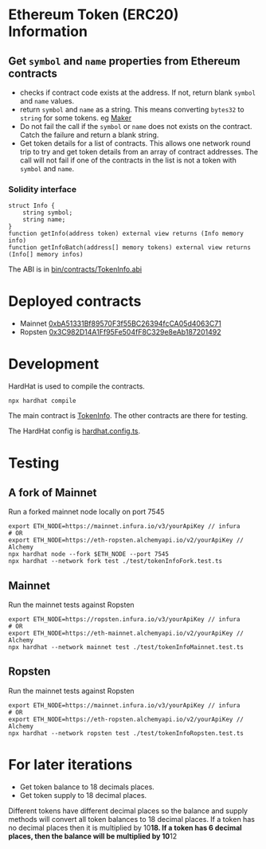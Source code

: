 # Ethereum Token (ERC20) Information

## Get `symbol` and `name` properties from Ethereum contracts

-   checks if contract code exists at the address. If not, return blank `symbol` and `name` values.
-   return `symbol` and `name` as a string. This means converting `bytes32` to `string` for some tokens. eg [Maker](https://etherscan.io/address/0x9f8f72aa9304c8b593d555f12ef6589cc3a579a2)
-   Do not fail the call if the `symbol` or `name` does not exists on the contract. Catch the failure and return a blank string.
-   Get token details for a list of contracts. This allows one network round trip to try and get token details from an array of contract addresses. The call will not fail if one of the contracts in the list is not a token with `symbol` and `name`.

### Solidity interface

```solidity
struct Info {
    string symbol;
    string name;
}
function getInfo(address token) external view returns (Info memory info)
function getInfoBatch(address[] memory tokens) external view returns (Info[] memory infos)
```

The ABI is in [bin/contracts/TokenInfo.abi](./bin/contracts/TokenInfo.abi)

# Deployed contracts

-   Mainnet [0xbA51331Bf89570F3f55BC26394fcCA05d4063C71](https://etherscan.io/address/0xba51331bf89570f3f55bc26394fcca05d4063c71)
-   Ropsten [0x3C982D14A1Ff95Fe504fF8C329e8eAb187201492](https://ropsten.etherscan.io/address/0x3C982D14A1Ff95Fe504fF8C329e8eAb187201492)

# Development

HardHat is used to compile the contracts.

```
npx hardhat compile
```

The main contract is [TokenInfo](./contracts/TokenInfo.sol). The other contracts are there for testing.

The HardHat config is [hardhat.config.ts](./hardhat.config.ts).

# Testing

## A fork of Mainnet

Run a forked mainnet node locally on port 7545

```
export ETH_NODE=https://mainnet.infura.io/v3/yourApiKey // infura
# OR
export ETH_NODE=https://eth-ropsten.alchemyapi.io/v2/yourApiKey // Alchemy
npx hardhat node --fork $ETH_NODE --port 7545
npx hardhat --network fork test ./test/tokenInfoFork.test.ts
```

## Mainnet

Run the mainnet tests against Ropsten

```
export ETH_NODE=https://ropsten.infura.io/v3/yourApiKey // infura
# OR
export ETH_NODE=https://eth-mainnet.alchemyapi.io/v2/yourApiKey // Alchemy
npx hardhat --network mainnet test ./test/tokenInfoMainnet.test.ts
```

## Ropsten

Run the mainnet tests against Ropsten

```
export ETH_NODE=https://mainnet.infura.io/v3/yourApiKey // infura
# OR
export ETH_NODE=https://eth-ropsten.alchemyapi.io/v2/yourApiKey // Alchemy
npx hardhat --network ropsten test ./test/tokenInfoRopsten.test.ts
```

# For later iterations

-   Get token balance to 18 decimals places.
-   Get token supply to 18 decimal places.

Different tokens have different decimal places so the balance and supply methods will convert all token balances to 18 decimal places. If a token has no decimal places then it is multiplied by 10**18. If a token has 6 decimal places, then the balance will be multiplied by 10**12
